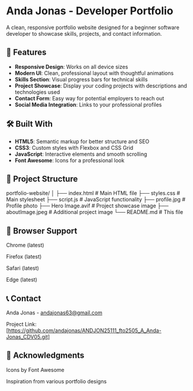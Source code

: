 # Anda Jonas - Developer Portfolio

A clean, responsive portfolio website designed for a beginner software developer to showcase skills, projects, and contact information.

## 🚀 Features

- **Responsive Design**: Works on all device sizes
- **Modern UI**: Clean, professional layout with thoughtful animations
- **Skills Section**: Visual progress bars for technical skills
- **Project Showcase**: Display your coding projects with descriptions and technologies used
- **Contact Form**: Easy way for potential employers to reach out
- **Social Media Integration**: Links to your professional profiles

## 🛠️ Built With

- **HTML5**: Semantic markup for better structure and SEO
- **CSS3**: Custom styles with Flexbox and CSS Grid
- **JavaScript**: Interactive elements and smooth scrolling
- **Font Awesome**: Icons for a professional look

## 📁 Project Structure
portfolio-website/
│
├── index.html # Main HTML file
├── styles.css # Main stylesheet
├── script.js # JavaScript functionality
├── profile.jpg # Profile photo
├── Hero Image.avif # Project showcase image
├── aboutImage.jpeg # Additional project image
└── README.md # This file

## 🔧 Browser Support
Chrome (latest)

Firefox (latest)

Safari (latest)

Edge (latest)

## 📞 Contact
Anda Jonas - andajonas63@gmail.com

Project Link: [https://github.com/andajonas/ANDJON25111_fto2505_A_Anda-Jonas_CDV05.git]

## 🙏 Acknowledgments
Icons by Font Awesome

Inspiration from various portfolio designs


